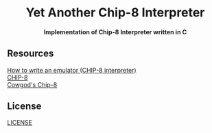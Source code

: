 
<h1 align="center">
  Yet Another Chip-8 Interpreter
  <br>
</h1>

<h4 align="center">Implementation of Chip-8 Interpreter written in C</h4>

## Resources

[How to write an emulator (CHIP-8 interpreter)](https://multigesture.net/articles/how-to-write-an-emulator-chip-8-interpreter/)
<br>
[CHIP-8](https://en.wikipedia.org/wiki/CHIP-8)
<br>
[Cowgod's Chip-8](http://devernay.free.fr/hacks/chip8/C8TECH10.HTM)

## License
<a href="https://github.com/AI-mozi/yacc/blob/master/LICENSE">LICENSE</a>

